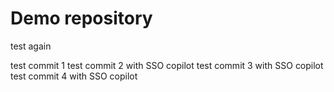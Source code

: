 # Demo repository
test
again

test commit 1
test commit 2  with SSO copilot
test commit 3  with SSO copilot
test commit 4 with SSO copilot
